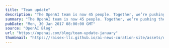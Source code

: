 ```yaml
---
title: "Team update"
description: "The OpenAI team is now 45 people. Together, we’re pushing the frontier of AI capabilities—whether by validating novel ideas, creating new software systems, or deploying machine learning on robots."
summary: "The OpenAI team is now 45 people. Together, we’re pushing the frontier of AI capabilities—whether by validating novel ideas, creating new software systems, or deploying machine learning on robots."
pubDate: "Mon, 30 Jan 2017 08:00:00 GMT"
source: "OpenAI Blog"
url: "https://openai.com/blog/team-update-january"
thumbnail: "https://raisex-llc.github.io/ai-news-curation-site/assets/openai_logo.png"
---
```


